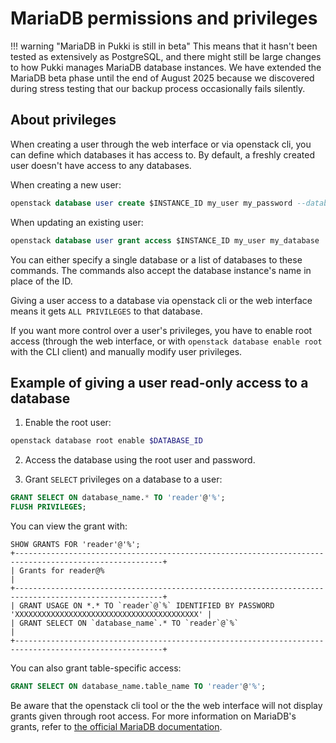 # MariaDB permissions and privileges
!!! warning "MariaDB in Pukki is still in beta"
    This means that it hasn't been tested as extensively as PostgreSQL, and there might still be
    large changes to how Pukki manages MariaDB database instances. We have extended the MariaDB
    beta phase until the end of August 2025 because we discovered during stress testing that
    our backup process occasionally fails silently.


## About privileges

When creating a user through the web interface or via openstack cli, you can define which databases
it has access to. By default, a freshly created user doesn't have access to any databases.

When creating a new user:
```sql
openstack database user create $INSTANCE_ID my_user my_password --databases my_database
```

When updating an existing user:
```sql
openstack database user grant access $INSTANCE_ID my_user my_database
```
You can either specify a single database or a list of databases to these commands. The commands
also accept the database instance's name in place of the ID.

Giving a user access to a database via openstack cli or the web interface means it gets
`ALL PRIVILEGES` to that database.

If you want more control over a user's privileges, you have to enable root access (through
the web interface, or with `openstack database enable root` with the CLI client) and manually
modify user privileges.


## Example of giving a user read-only access to a database

1. Enable the root user:
```sh
openstack database root enable $DATABASE_ID
```

2. Access the database using the root user and password.

3. Grant `SELECT` privileges on a database to a user:
```sql
GRANT SELECT ON database_name.* TO 'reader'@'%';
FLUSH PRIVILEGES;
```

You can view the grant with:
```
SHOW GRANTS FOR 'reader'@'%';
+-------------------------------------------------------------------------------------------------------+
| Grants for reader@%                                                                                   |
+-------------------------------------------------------------------------------------------------------+
| GRANT USAGE ON *.* TO `reader`@`%` IDENTIFIED BY PASSWORD 'XXXXXXXXXXXXXXXXXXXXXXXXXXXXXXXXXXXXXXXXX' |
| GRANT SELECT ON `database_name`.* TO `reader`@`%`                                                     |
+-------------------------------------------------------------------------------------------------------+
```

You can also grant table-specific access:
```sql
GRANT SELECT ON database_name.table_name TO 'reader'@'%';
```

Be aware that the openstack cli tool or the the web interface will not display grants given through root access. For more information on MariaDB's grants, refer to [the official MariaDB documentation](https://mariadb.com/kb/en/grant/).
